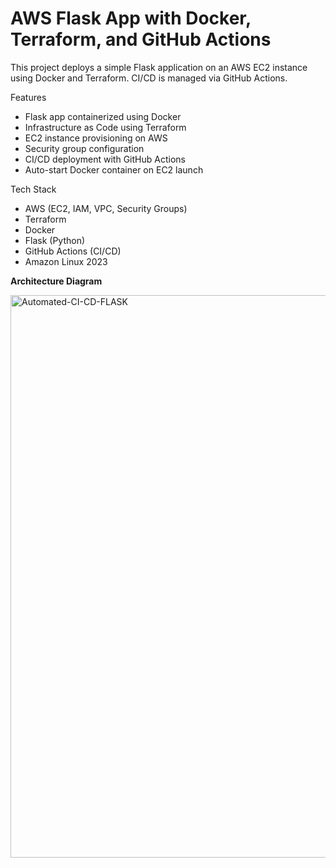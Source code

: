 # AWS Flask App with Docker, Terraform, and GitHub Actions

This project deploys a simple Flask application on an AWS EC2 instance using Docker and Terraform. CI/CD is managed via GitHub Actions.

Features

- Flask app containerized using Docker
- Infrastructure as Code using Terraform
- EC2 instance provisioning on AWS
- Security group configuration
- CI/CD deployment with GitHub Actions
- Auto-start Docker container on EC2 launch

 Tech Stack

- AWS (EC2, IAM, VPC, Security Groups)
- Terraform
- Docker
- Flask (Python)
- GitHub Actions (CI/CD)
- Amazon Linux 2023

**Architecture Diagram**

<img width="1391" height="900" alt="Automated-CI-CD-FLASK" src="https://github.com/user-attachments/assets/549d5e70-a648-4de8-95f8-177ec3002db9" />
